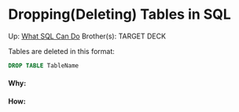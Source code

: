 # Dropping(Deleting) Tables in SQL

Up: [What SQL Can Do](what_sql_can_do)
Brother(s):
TARGET DECK

Tables are deleted in this format:

```SQL
DROP TABLE TableName
```



































#### Why:
#### How:










